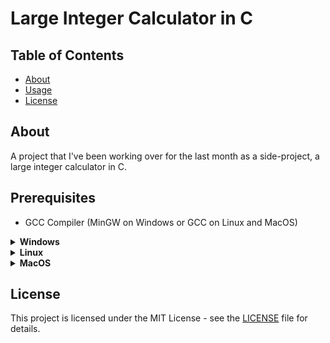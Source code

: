 <h1>Large Integer Calculator in C</h1>

<h2>Table of Contents</h2>
<ul>
    <li><a href="#about">About</a></li>
    <li><a href="#usage">Usage</a></li>
    <li><a href="#license">License</a></li>
</ul>

<h2>About <a name="about"></a></h2>

<p>A project that I've been working over for the last month as a side-project, a large integer calculator in C.</p>

<h2>Prerequisites</h2>
<ul>
    <li> GCC Compiler (MinGW on Windows or GCC on Linux and MacOS)</li>
</ul>

<details>
    <summary><strong>Windows</strong></summary>
    <details>
        <summary><strong>Running the Executable</strong></summary>
        <ol>
            <li>Open the command prompt and navigate to the directory where the project is located.</li>
            <li>Run the following command to run the executable:
                <pre><code>cd windows &amp;&amp; largeintcalculator.exe</code></pre>
            </li>
        </ol>
    </details>
    <details>
        <summary><strong>Compiling the Project</strong></summary>
        <ol>
            <li>Open the command prompt and navigate to the directory where the project is located.</li>
            <li>Run the following command to compile the project:
                <pre><code>gcc largeintcalculator.c -o largeintcalculator &amp;&amp; largeintcalculator</code></pre>
            </li>
            <li>The program will start and you can use it.</li>
            <li>To exit the program, type `7` on the menu.</li>
        </ol>
    </details>
</details>

<details>
    <summary><strong>Linux</strong></summary>
    <details>
        <summary><strong>Running the Executable</strong></summary>
        <ol>
            <li>Open the terminal and navigate to the directory where the project is located.</li>
            <li>Run the following command to run the executable:
                <pre><code>cd linux &amp;&amp; ./largeintcalculator</code></pre>
            </li>
        </ol>
    </details>
    <details>
        <summary><strong>Compiling the Project</strong></summary>
        <ol>
            <li>Open the terminal and navigate to the directory where the project is located.</li>
            <li>Run the following command to compile the project:
                <pre><code>gcc largeintcalculator.c -o largeintcalculator &amp;&amp; ./largeintcalculator</code></pre>
            </li>
            <li>The program will start and you can use it.</li>
            <li>To exit the program, type `7` on the menu.</li>
            <li>If you get an error while compiling the project, try to install the GCC compiler using the following command:
                <pre><code>sudo apt install gcc</code></pre>
            </li>
        </ol>
    </details>
</details>

<details>
    <summary><strong>MacOS</strong></summary>
    <details>
        <summary><strong>Running the Executable</strong></summary>
        <ol>
            <li>Open the terminal and navigate to the directory where the project is located.</li>
            <li>Run the following command to run the executable:
                <pre><code>cd macos &amp;&amp; ./largeintcalculator</code></pre>
            </li>
        </ol>
    </details>
    <details>
        <summary><strong>Compiling the Project</strong></summary>
        <ol>
            <li>Open the terminal and navigate to the directory where the project is located.</li>
            <li>Run the following command to compile the project:
                <pre><code>gcc largeintcalculator.c -o largeintcalculator &amp;&amp; ./largeintcalculator</code></pre>
            </li>
            <li>The program will start and you can use it.</li>
            <li>To exit the program, type `7` on the menu.</li>
            <li>If you get an error while compiling the project, try to install the GCC compiler using the following command:
                <pre><code>brew install gcc</code></pre>
            </li>
        </ol>
    </details>
</details>

<h2>License <a name="license"></a></h2>

<p>This project is licensed under the MIT License - see the <a href="LICENSE">LICENSE</a> file for details.</p>
